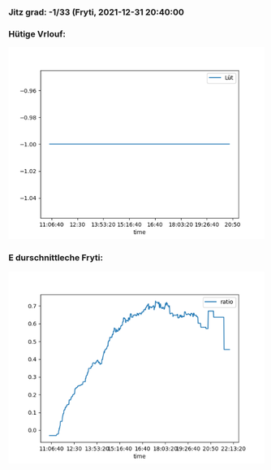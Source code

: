 ### Jitz grad: -1/33 (Fryti, 2021-12-31 20:40:00

### Hütige Vrlouf:
![Graph](Today.png)

### E durschnittleche Fryti:
![Graph](Fryti.png)